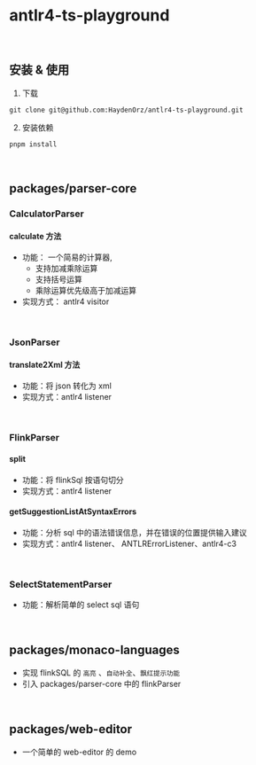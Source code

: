 # antlr4-ts-playground

<br/>

## 安装 & 使用

1. 下载

```shell
git clone git@github.com:HaydenOrz/antlr4-ts-playground.git
```

2. 安装依赖

```shell
pnpm install
```

<br/>

## packages/parser-core

### CalculatorParser

#### calculate 方法

- 功能： 一个简易的计算器,
  - 支持加减乘除运算
  - 支持括号运算
  - 乘除运算优先级高于加减运算
- 实现方式： antlr4 visitor

<br/>

### JsonParser

#### translate2Xml 方法

- 功能：将 json 转化为 xml
- 实现方式：antlr4 listener

<br/>

### FlinkParser

#### split

- 功能：将 flinkSql 按语句切分
- 实现方式：antlr4 listener

#### getSuggestionListAtSyntaxErrors

- 功能：分析 sql 中的语法错误信息，并在错误的位置提供输入建议
- 实现方式：antlr4 listener、 ANTLRErrorListener、antlr4-c3

<br/>

### SelectStatementParser

- 功能：解析简单的 select sql 语句

<br/>

## packages/monaco-languages

- 实现 flinkSQL 的 `高亮` 、`自动补全`、`飘红提示功能`
- 引入 packages/parser-core 中的 flinkParser

<br/>

## packages/web-editor

- 一个简单的 web-editor 的 demo
